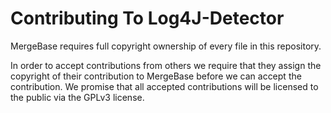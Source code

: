 # Contributing To Log4J-Detector

MergeBase requires full copyright ownership of every file in this repository.

In order to accept contributions from others we require that they assign the copyright of their contribution to MergeBase before we can accept the contribution.
We promise that all accepted contributions will be licensed to the public via the GPLv3 license.

